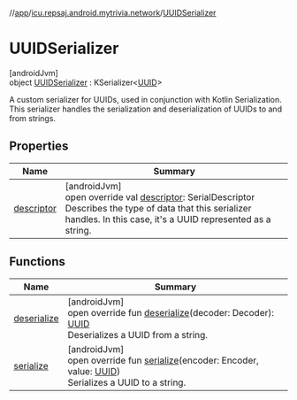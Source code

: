 //[app](../../../index.md)/[icu.repsaj.android.mytrivia.network](../index.md)/[UUIDSerializer](index.md)

# UUIDSerializer

[androidJvm]\
object [UUIDSerializer](index.md) :
KSerializer&lt;[UUID](https://developer.android.com/reference/kotlin/java/util/UUID.html)&gt;

A custom serializer for UUIDs, used in conjunction with Kotlin Serialization. This serializer
handles the serialization and deserialization of UUIDs to and from strings.

## Properties

| Name                        | Summary                                                                                                                                                                                        |
|-----------------------------|------------------------------------------------------------------------------------------------------------------------------------------------------------------------------------------------|
| [descriptor](descriptor.md) | [androidJvm]<br>open override val [descriptor](descriptor.md): SerialDescriptor<br>Describes the type of data that this serializer handles. In this case, it's a UUID represented as a string. |

## Functions

| Name                          | Summary                                                                                                                                                                                             |
|-------------------------------|-----------------------------------------------------------------------------------------------------------------------------------------------------------------------------------------------------|
| [deserialize](deserialize.md) | [androidJvm]<br>open override fun [deserialize](deserialize.md)(decoder: Decoder): [UUID](https://developer.android.com/reference/kotlin/java/util/UUID.html)<br>Deserializes a UUID from a string. |
| [serialize](serialize.md)     | [androidJvm]<br>open override fun [serialize](serialize.md)(encoder: Encoder, value: [UUID](https://developer.android.com/reference/kotlin/java/util/UUID.html))<br>Serializes a UUID to a string.  |
